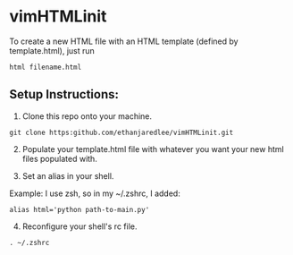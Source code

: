 # vimHTMLinit

To create a new HTML file with an HTML template (defined by template.html), just run 

`html filename.html`

## Setup Instructions:

1. Clone this repo onto your machine.

`git clone https:github.com/ethanjaredlee/vimHTMLinit.git`

2. Populate your template.html file with whatever you want your new html files populated with.

3. Set an alias in your shell. 

Example: I use zsh, so in my ~/.zshrc, I added:

`alias html='python path-to-main.py'`

4. Reconfigure your shell's rc file.

`. ~/.zshrc`
